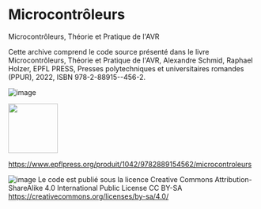 # Microcontrôleurs
 Microcontrôleurs, Théorie et Pratique de l'AVR

Cette archive comprend le code source présenté dans le livre Microcontrôleurs, Théorie et Pratique de l'AVR, Alexandre Schmid, Raphael Holzer, EPFL PRESS, Presses polytechniques et universitaires romandes (PPUR), 2022, ISBN 978-2-88915--456-2.

![image](https://user-images.githubusercontent.com/78604800/153439575-2d0b07d5-5a4a-453b-b9cc-104a31f464b3.png)

<img src="https://user-images.githubusercontent.com/78604800/153439575-2d0b07d5-5a4a-453b-b9cc-104a31f464b3.png" width="100">

https://www.epflpress.org/produit/1042/9782889154562/microcontroleurs


![image](https://user-images.githubusercontent.com/78604800/153439939-c8bcb1ed-862b-426f-826e-691711afbc99.png)
Le code est publié sous la licence Creative Commons Attribution-ShareAlike 4.0 International Public License CC BY-SA
https://creativecommons.org/licenses/by-sa/4.0/


